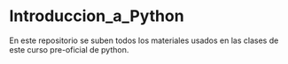 # Introduccion_a_Python
En este repositorio se suben todos los materiales usados en las clases de este curso pre-oficial de python.

